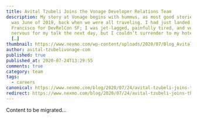 ```yaml
---
title: Avital Tzubeli Joins the Vonage Developer Relations Team
description: My story at Vonage begins with hummus, as most good stories do. It
  was June of 2019, back when we were all traveling. I had just landed in San
  Francisco for DevRelCon SF; I was jet-lagged, painfully tired, and very
  nervous for my talk the next day, but I couldn’t surrender to my hotel room
  […]
thumbnail: https://www.nexmo.com/wp-content/uploads/2020/07/Blog_Avital-Tzubeli_1200x600.png
author: avital-tzubelivonage-com
published: true
published_at: 2020-07-24T13:29:55
comments: true
category: team
tags:
  - careers
canonical: https://www.nexmo.com/blog/2020/07/24/avital-tzubeli-joins-the-vonage-developer-relations-team
redirect: https://www.nexmo.com/blog/2020/07/24/avital-tzubeli-joins-the-vonage-developer-relations-team
---
```

Content to be migrated...